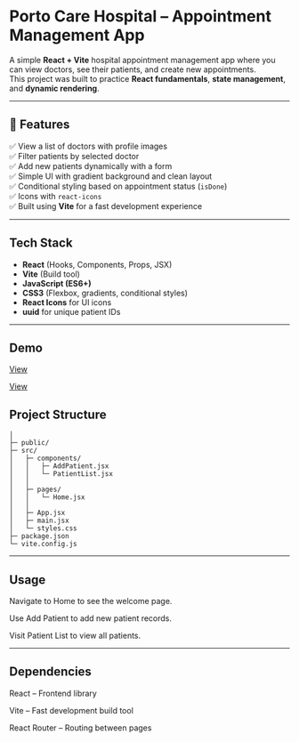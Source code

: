 # Porto Care Hospital – Appointment Management App

A simple **React + Vite** hospital appointment management app where you can view doctors, see their patients, and create new appointments.  
This project was built to practice **React fundamentals**, **state management**, and **dynamic rendering**.

---

## 🚀 Features

✅ View a list of doctors with profile images  
✅ Filter patients by selected doctor  
✅ Add new patients dynamically with a form  
✅ Simple UI with gradient background and clean layout  
✅ Conditional styling based on appointment status (`isDone`)  
✅ Icons with `react-icons`  
✅ Built using **Vite** for a fast development experience  

---

## Tech Stack

- **React** (Hooks, Components, Props, JSX)
- **Vite** (Build tool)
- **JavaScript (ES6+)**
- **CSS3** (Flexbox, gradients, conditional styles)
- **React Icons** for UI icons
- **uuid** for unique patient IDs

---

## Demo

[View](https://github.com/user-attachments/assets/6f0b0837-afa4-417f-8d0b-782bb2cd1285)

[View](https://github.com/user-attachments/assets/36eeab21-25f8-4262-bb2c-4f709971a760)

## Project Structure

```Hospital-App/
│
├─ public/                 
├─ src/
│   ├─ components/         
│   │   ├─ AddPatient.jsx
│   │   └─ PatientList.jsx
│   │
│   ├─ pages/             
│   │   └─ Home.jsx
│   │
│   ├─ App.jsx           
│   ├─ main.jsx            
│   └─ styles.css          
├─ package.json
└─ vite.config.js
```

---

## Usage

Navigate to Home to see the welcome page.

Use Add Patient to add new patient records.

Visit Patient List to view all patients.

---

## Dependencies

React – Frontend library

Vite – Fast development build tool

React Router – Routing between pages